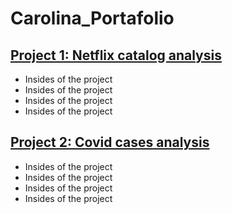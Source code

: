 # Carolina_Portafolio
## [Project 1: Netflix catalog analysis](https://colab.research.google.com/drive/1BQp6U8UCYYin1egazxkBNMtcNqS9iBqE?usp=sharing)
- Insides of the project
- Insides of the project
- Insides of the project
- Insides of the project

## [Project 2: Covid cases analysis](https://colab.research.google.com/drive/1IItvUdTTaOITgt6FJFpffMs3GFcKfmQo?usp=sharing)
- Insides of the project
- Insides of the project
- Insides of the project
- Insides of the project
